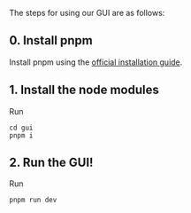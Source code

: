 The steps for using our GUI are as follows: 

## 0. Install pnpm

Install pnpm using the [official installation guide](https://pnpm.io/installation).

## 1. Install the node modules

Run
```
cd gui
pnpm i
```

## 2. Run the GUI!

Run
```
pnpm run dev
```
